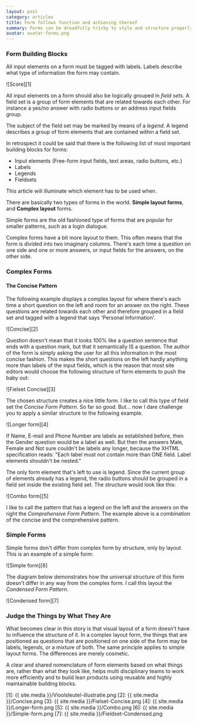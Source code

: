 ```yaml
---
layout: post
category: articles
title: Form follows function and achieving thereof
summary: Forms can be dreadfully tricky to style and structure properly. Several articles that are out there focus on best practises for building forms using HTML en CSS. This article focusses in a non technical fashion on the use of meaningful nomenclature and how form semantics relate to elements that current markup standards have to offer. It may help anyone to recognise structural patterns and to compose forms properly.
avatar: avatar-forms.png
---
```


### Form Building Blocks

All input elements on a form must be tagged with labels. Labels describe what type of information the form may contain.

![Score][1]

All input elements on a form should also be logically grouped in *field sets*. A field set is a group of form elements that are related towards each other. For instance a yes/no answer with radio buttons or an address input fields group.

The subject of the field set may be marked by means of a *legend*. A legend describes a group of form elements that are contained within a field set.

In retrospect it could be said that there is the following list of most important building blocks for forms:

*   Input elements (Free-form input fields, text areas, radio buttons, etc.)
*   Labels 
*   Legends
*   Fieldsets

This article will illuminate which element has to be used when.

There are basically two types of forms in the world. **Simple layout forms**, and **Complex layout** forms.

Simple forms are the old fashioned type of forms that are popular for smaller patterns, such as a login dialogue.

Complex forms have a bit more layout to them. This often means that the form is divided into two imaginary columns. There's each time a question on one side and one or more answers, or input fields for the answers, on the other side.

### Complex Forms

#### The Concise Pattern

The following example displays a complex layout for where there's each time a short question on the left and room for an answer on the right. These questions are related towards each other and therefore grouped in a field set and tagged with a legend that says 'Personal Information'.

![Concise][2]

Question doesn't mean that it looks 100% like a question sentence that ends with a question mark, but that it semantically IS a question. The author of the form is simply asking the user for all this information in the most concise fashion. This makes the short questions on the left hardly anything more than labels of the input fields, which is the reason that most site editors would choose the following structure of form elements to push the baby out:

![Fielset Concise][3]

The chosen structure creates a nice little form. I like to call this type of field set the *Concise Form Pattern*. So far so good. But… now I dare challenge you to apply a similar structure to the following example.

![Longer form][4]

If Name, E-mail and Phone Number are labels as established before, then the Gender question would be a label as well. But then the answers Male, Female and Not sure couldn't be labels any longer, because the XHTML specification reads: "Each label must not contain more than ONE field. Label elements shouldn't be nested."

The only form element that's left to use is legend. Since the current group of elements already has a legend, the radio buttons should be grouped in a field set inside the existing field set. The structure would look like this:

![Combo form][5]

I like to call the pattern that has a legend on the left and the answers on the right the *Comprehensive Form Pattern*. The example above is a combination of the concise and the comprehensive pattern.

### Simple Forms

Simple forms don't differ from complex form by structure, only by layout. This is an example of a simple form:

![Simple form][6]

The diagram below demonstrates how the universal structure of this form doesn't differ in any way from the complex form. I call this layout the *Condensed Form Pattern*.

![Condensed form][7]

### Judge the Things by What They Are

What becomes clear in this story is that visual layout of a form doesn't have to influence the structure of it. In a complex layout form, the things that are positioned as questions that are positioned on one side of the form may be labels, legends, or a mixture of both. The same principle applies to simple layout forms. The differences are merely cosmetic.

A clear and shared nomenclature of form elements based on what things are, rather than what they look like, helps multi disciplinary teams to work more efficiently and to build lean products using reusable and highly maintainable building blocks.

 [1]: {{ site.media }}/Vioolsleutel-illustratie.png
 [2]: {{ site.media }}/Concise.png
 [3]: {{ site.media }}/Fielset-Concise.png
 [4]: {{ site.media }}/Longer-form.png
 [5]: {{ site.media }}/Combo.png
 [6]: {{ site.media }}/Simple-form.png
 [7]: {{ site.media }}/Fieldset-Condensed.png
